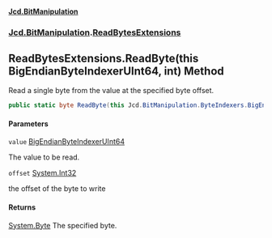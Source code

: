 #### [Jcd.BitManipulation](index.md 'index')
### [Jcd.BitManipulation](Jcd.BitManipulation.md 'Jcd.BitManipulation').[ReadBytesExtensions](Jcd.BitManipulation.ReadBytesExtensions.md 'Jcd.BitManipulation.ReadBytesExtensions')

## ReadBytesExtensions.ReadByte(this BigEndianByteIndexerUInt64, int) Method

Read a single byte from the value at the specified byte offset.

```csharp
public static byte ReadByte(this Jcd.BitManipulation.ByteIndexers.BigEndianByteIndexerUInt64 value, int offset);
```
#### Parameters

<a name='Jcd.BitManipulation.ReadBytesExtensions.ReadByte(thisJcd.BitManipulation.ByteIndexers.BigEndianByteIndexerUInt64,int).value'></a>

`value` [BigEndianByteIndexerUInt64](Jcd.BitManipulation.ByteIndexers.BigEndianByteIndexerUInt64.md 'Jcd.BitManipulation.ByteIndexers.BigEndianByteIndexerUInt64')

The value to be read.

<a name='Jcd.BitManipulation.ReadBytesExtensions.ReadByte(thisJcd.BitManipulation.ByteIndexers.BigEndianByteIndexerUInt64,int).offset'></a>

`offset` [System.Int32](https://docs.microsoft.com/en-us/dotnet/api/System.Int32 'System.Int32')

the offset of the byte to write

#### Returns
[System.Byte](https://docs.microsoft.com/en-us/dotnet/api/System.Byte 'System.Byte')
The specified byte.